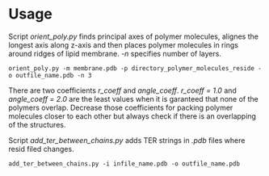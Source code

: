 # Usage

Script *orient_poly.py* finds principal axes of polymer molecules, alignes the longest axis along z-axis and then places polymer molecules in rings around ridges of lipid membrane. *-n* specifies number of layers.
```
orient_poly.py -m membrane.pdb -p directory_polymer_molecules_reside -o outfile_name.pdb -n 3
```
There are two coefficients *r_coeff* and *angle_coeff*. *r_coeff = 1.0* and *angle_coeff = 2.0* are the least values when it is garanteed that none of the polymers overlap. Decrease those coefficients for packing polymer molecules closer to each other but always check if there is an overlapping of the structures.

Script *add_ter_between_chains.py* adds TER strings in *.pdb* files where resid filed changes.
```
add_ter_between_chains.py -i infile_name.pdb -o outfile_name.pdb
```
